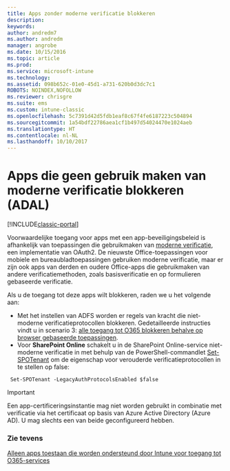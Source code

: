 ```yaml
---
title: Apps zonder moderne verificatie blokkeren
description: 
keywords: 
author: andredm7
ms.author: andredm
manager: angrobe
ms.date: 10/15/2016
ms.topic: article
ms.prod: 
ms.service: microsoft-intune
ms.technology: 
ms.assetid: 098b652c-01e0-45d1-a731-620b0d3dc7c1
ROBOTS: NOINDEX,NOFOLLOW
ms.reviewer: chrisgre
ms.suite: ems
ms.custom: intune-classic
ms.openlocfilehash: 5c7391d42d5fdb1eaf8c67f4fe6187223c504894
ms.sourcegitcommit: 1a54bdf22786aea1cf1b497d54024470e1024aeb
ms.translationtype: HT
ms.contentlocale: nl-NL
ms.lasthandoff: 10/10/2017
---
```

# <a name="block-apps-that-do-not-use-modern-authentication-adal"></a>Apps die geen gebruik maken van moderne verificatie blokkeren (ADAL)

[!INCLUDE[classic-portal](../includes/classic-portal.md)]

Voorwaardelijke toegang voor apps met een app-beveiligingsbeleid is afhankelijk van toepassingen die gebruikmaken van [moderne verificatie](https://support.office.com/article/Using-Office-365-modern-authentication-with-Office-clients-776c0036-66fd-41cb-8928-5495c0f9168a), een implementatie van OAuth2. De nieuwste Office-toepassingen voor mobiele en bureaubladtoepassingen gebruiken moderne verificatie, maar er zijn ook apps van derden en oudere Office-apps die gebruikmaken van andere verificatiemethoden, zoals basisverificatie en op formulieren gebaseerde verificatie.

Als u de toegang tot deze apps wilt blokkeren, raden we u het volgende aan:

* Met het instellen van ADFS worden er regels van kracht die niet-moderne verificatieprotocollen blokkeren. Gedetailleerde instructies vindt u in scenario 3: [alle toegang tot O365 blokkeren behalve op browser gebaseerde toepassingen](https://technet.microsoft.com/library/dn592182.aspx).
* Voor **SharePoint Online** schakelt u in de SharePoint Online-service niet-moderne verificatie in met behulp van de PowerShell-commandlet [Set-SPOTenant](https://technet.microsoft.com/library/fp161390.aspx) om de eigenschap voor verouderde verificatieprotocollen in te stellen op false:

```
 Set-SPOTenant -LegacyAuthProtocolsEnabled $false

```


>[!IMPORTANT]
>Een app-certificeringsinstantie mag niet worden gebruikt in combinatie met verificatie via het certificaat op basis van Azure Active Directory (Azure AD). U mag slechts een van beide geconfigureerd hebben.

### <a name="see-also"></a>Zie tevens
[Alleen apps toestaan die worden ondersteund door Intune voor toegang tot O365-services](allow-policy-managed-apps-access-to-o365.md)

